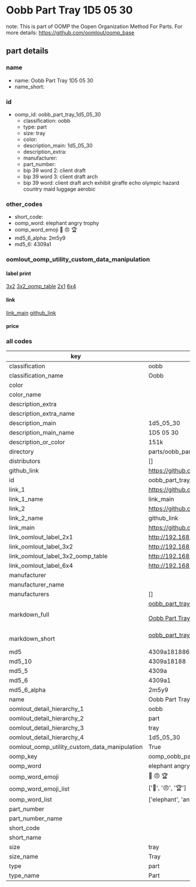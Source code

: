 # Oobb Part Tray 1D5 05 30  

note: This is part of OOMP the Oopen Organization Method For Parts. For more details: https://github.com/oomlout/oomp_base

##  part details





### name
* name: Oobb Part Tray 1D5 05 30
* name_short: 
### id
* oomp_id: oobb_part_tray_1d5_05_30
  * classification: oobb
  * type: part
  * size: tray
  * color: 
  * description_main: 1d5_05_30
  * description_extra: 
  * manufacturer: 
  * part_number: 
  * bip 39 word 2: client draft
  * bip 39 word 3: client draft arch
  * bip 39 word: client draft arch exhibit giraffe echo olympic hazard country maid luggage aerobic

### other_codes
* short_code: 
* oomp_word: elephant angry trophy
* oomp_word_emoji :elephant: :angry: :trophy:
* md5_6_alpha: 2m5y9
* md5_6: 4309a1






### oomlout_oomp_utility_custom_data_manipulation
#### label print
[3x2](http://192.168.1.245:1112/?label=oomp%202m5y9)
[3x2_oomp_table](http://192.168.1.107:1112/?label=oomp%202m5y9)
[2x1](http://192.168.1.242:1112/?label=oomp%202m5y9)
[6x4](http://192.168.1.55:1112/?label=oomp%202m5y9)    

#### link

[link_main](https://github.com/oomlout/oomlout_oomp_current_version_messy/tree/main/parts/oobb_part_tray_1d5_05_30) [github_link](https://github.com/oomlout/oomlout_oomp_part_src/tree/main/parts/oobb_part_tray_1d5_05_30)                             

#### price







### all codes 
| key | value |  
| --- | --- |  
| classification | oobb |  
| classification_name | Oobb |  
| color |  |  
| color_name |  |  
| description_extra |  |  
| description_extra_name |  |  
| description_main | 1d5_05_30 |  
| description_main_name | 1D5 05 30 |  
| description_or_color | 151k |  
| directory | parts/oobb_part_tray_1d5_05_30 |  
| distributors | [] |  
| github_link | https://github.com/oomlout/oomlout_oomp_part_src/tree/main/parts/oobb_part_tray_1d5_05_30 |  
| id | oobb_part_tray_1d5_05_30 |  
| link_1 | https://github.com/oomlout/oomlout_oomp_current_version_messy/tree/main/parts/oobb_part_tray_1d5_05_30 |  
| link_1_name | link_main |  
| link_2 | https://github.com/oomlout/oomlout_oomp_part_src/tree/main/parts/oobb_part_tray_1d5_05_30 |  
| link_2_name | github_link |  
| link_main | https://github.com/oomlout/oomlout_oomp_current_version_messy/tree/main/parts/oobb_part_tray_1d5_05_30 |  
| link_oomlout_label_2x1 | http://192.168.1.242:1112/?label=oomp%202m5y9 |  
| link_oomlout_label_3x2 | http://192.168.1.245:1112/?label=oomp%202m5y9 |  
| link_oomlout_label_3x2_oomp_table | http://192.168.1.107:1112/?label=oomp%202m5y9 |  
| link_oomlout_label_6x4 | http://192.168.1.55:1112/?label=oomp%202m5y9 |  
| manufacturer |  |  
| manufacturer_name |  |  
| manufacturers | [] |  
| markdown_full | [oobb_part_tray_1d5_05_30](https://github.com/oomlout/oomlout_oomp_current_version_messy/tree/main/parts/oobb_part_tray_1d5_05_30)<br>[](https://github.com/oomlout/oomlout_oomp_current_version_messy/tree/main/parts/oobb_part_tray_1d5_05_30)<br>[Oobb Part Tray 1D5 05 30](https://github.com/oomlout/oomlout_oomp_current_version_messy/tree/main/parts/oobb_part_tray_1d5_05_30)<br><br> |  
| markdown_short | [oobb_part_tray_1d5_05_30](https://github.com/oomlout/oomlout_oomp_current_version_messy/tree/main/parts/oobb_part_tray_1d5_05_30)<br><br> |  
| md5 | 4309a1818869f34917b114f816107956 |  
| md5_10 | 4309a18188 |  
| md5_5 | 4309a |  
| md5_6 | 4309a1 |  
| md5_6_alpha | 2m5y9 |  
| name | Oobb Part Tray 1D5 05 30 |  
| oomlout_detail_hierarchy_1 | oobb |  
| oomlout_detail_hierarchy_2 | part |  
| oomlout_detail_hierarchy_3 | tray |  
| oomlout_detail_hierarchy_4 | 1d5_05_30 |  
| oomlout_oomp_utility_custom_data_manipulation | True |  
| oomp_key | oomp_oobb_part_tray_1d5_05_30 |  
| oomp_word | elephant angry trophy |  
| oomp_word_emoji | :elephant: :angry: :trophy: |  
| oomp_word_emoji_list | [':elephant:', ':angry:', ':trophy:'] |  
| oomp_word_list | ['elephant', 'angry', 'trophy'] |  
| part_number |  |  
| part_number_name |  |  
| short_code |  |  
| short_name |  |  
| size | tray |  
| size_name | Tray |  
| type | part |  
| type_name | Part |  

